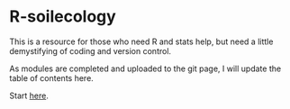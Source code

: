 # R-soilecology
This is a resource for those who need R and stats help, but need a little demystifying of coding and version control. 

As modules are completed and uploaded to the git page, I will update the table of contents here.

Start [here](https://stevenmamet.github.io/R-soilecology/). 
